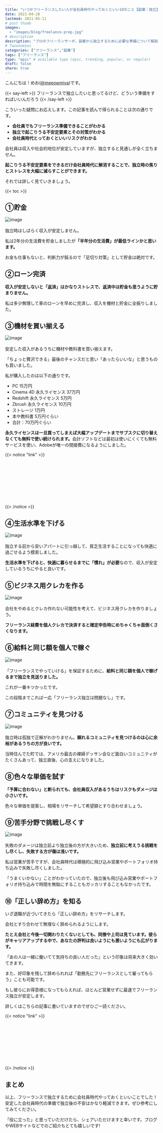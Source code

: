 ```yaml
---
title: "いつかフリーランスしたい人が会社員時代やっておくといい10のこと【副業｜独立】"
date: 2021-04-20
lastmod: 2021-05-11
# post thumb
images:
  - "images/blog/freelance-prep.jpg"
# description
description: "プロのフリーランサーが、副業から独立するために必要な準備について解説します。"
# Taxonomies
categories: ["フリーランス","副業"]
tags: ["フリーランス"]
type: "epic" # available type (epic, trending, popular, or regular)
draft: false
share: true
---
```


こんにちは！めお(<u><a href="https://twitter.com/meeowmiya" target="_blank">@meeowmiya</a></u>)です。

{{< say-left >}}
フリーランスで独立したいと思ってるけど、どういう準備をすればいいんだろう
{{< /say-left >}}

こういった疑問にお応えします。この記事を読んで得られることは次の通りです。


* **会社員でもフリーランス準備できることがわかる**
* **独立で起こりうる不安定要素とその対策がわかる**
* **会社員時代とっておくといいリスクがわかる**

会社員は収入や社会的地位が安定していますが、独立すると見通しが全く立ちません。

<span class="keiko-red">**起こりうる不安定要素をできるだけ会社員時代に解消することで、独立時の焦りとストレスを大幅に減らすことができます。**</span>


それでは詳しく見ていきましょう。

{{< toc >}}

## ①貯金
![image](../../images/undraw/undraw_savings.svg)<br><br>
独立時はしばらく収入が安定しません。

私は2年分の生活費を貯金しましたが<span class="keiko-red">**「半年分の生活費」が最低ラインかと思います。**</span>

お金も仕事もないと、判断力が鈍るので「足切り対策」として貯金は絶対です。


## ②ローン完済

<span class="keiko-red">**収入が安定しないと「返済」はかなりストレスで、返済中は貯金も思うように貯まりません。**</span>

私は多少無理して車のローンを早めに完済し、収入を機材と貯金に全振りしました。

## ③機材を買い揃える
![image](../../images/undraw/undraw_design_tools.svg)<br><br>
安定した収入があるうちに機材や教科書を買い揃えます。

「ちょっと贅沢できる」最後のチャンスだと思い「あったらいいな」と思うものも買いました。

私が購入したのは以下の通りです。

* PC 15万円
* Cinema 4D 永久ライセンス 37万円
* Redshift 永久ライセンス 5万円
* Zbrush 永久ライセンス 10万円
* ストレージ 1万円
* 本や教科書 5万円ぐらい
* 合計：70万円ぐらい

<span class="keiko-red">**永久ライセンスは一旦買ってしまえば大幅アップデートまでサブスクに切り替えなくても無料で使い続けられます。**</span>会計ソフトなどは最初は使いにくくても無料サービスを使い、Adobeが唯一の間接費になるようにしました。

{{< notice "link" >}}
<div class="iframely-embed"><div class="iframely-responsive" style="height: 140px; padding-bottom: 0;"><a href="https://menglish.jp/post/equipment/" data-iframely-url="//cdn.iframe.ly/zuvxRFf?iframe=card-small"></a></div></div><script async src="//cdn.iframe.ly/embed.js" charset="utf-8"></script>
{{< /notice >}}

## ④生活水準を下げる
![image](../../images/undraw/undraw_select_house.svg)<br><br>
独立する前から安いアパートに引っ越して、貧乏生活することになっても快適に過ごせるよう模索しました。

<span class="keiko-red">**生活水準を下げると、快適に暮らせるまでに「慣れ」が必要**</span>なので、収入が安定しているうちにやると良いです。

## ⑤ビジネス用クレカを作る
![image](../../images/undraw/undraw_credit_card.svg)<br><br>
会社をやめるとクレカ作れない可能性を考えて、ビジネス用クレカを作りましょう。

<span class="keiko-red">**フリーランス経費を個人クレカで決済すると確定申告時にめちゃくちゃ面倒くさくなります。**</span>

## ⑥給料と同じ額を個人で稼ぐ
![image](../../images/undraw/undraw_printing_invoices.svg)<br><br>
「フリーランスでやっていける」を保証するために、<span class="keiko-red">**給料と同じ額を個人で稼げるまで独立を見送りました。**</span>

これが一番キツかったです。

この段階までこれば一応「フリーランス独立は問題なし」です。

## ⑦コミュニティを見つける
![image](../../images/undraw/undraw_work_time.svg)<br><br>
独立時は孤独で正解がわかりません。<span class="keiko-red">**頼れるコミュニティを見つけるのは心に余裕があるうちの方が良いです。**</span>

当時住んでた町では、アメリカ最古の裸婦デッサン会など面白いコミュニティがたくさんあって、独立直後、心の支えになりました。

## ⑧色々な単価を試す

<span class="keiko-red">**「予算に合わない」と断られても、会社員収入があるうちはリスクもダメージは小さいです。**</span>

色々な単価を提案し、相場をリサーチして希望額とすり合わせましょう。

## ⑨苦手分野で挑戦し尽くす
![image](../../images/undraw/undraw_adventure.svg)<br><br>
失敗のダメージは独立前より独立後の方が大きいため、<span class="keiko-red">**独立前に考えうる挑戦をし尽くし、失敗する方が傷は浅いです。**</span>

私は営業が苦手ですが、会社員時代は積極的に飛び込み営業やポートフォリオ持ち込みで失敗し尽くしました。

「うまくいかない」ことがわかっていたので、独立後も飛び込み営業やポートフォリオ持ち込みで時間を無駄にすることもガッカリすることもなかったです。

## ⑩「正しい辞め方」を知る

いざ退職が近づいてきたら「正しい辞め方」をリサーチします。

会社とすり合わせて無理なく辞められるようにします。

<span class="keiko-red">**たとえ会社と今後一切関わりたくないとしても、同僚や上司は見ています。彼らがキャリアアップする中で、あなたの評判は良いようにも悪いようにも広がります。**</span>

「あの人は一緒に働いてて気持ちの良い人だった」という印象は将来大きく効いてきます。

また、好印象を残して辞められれば「勤務先にフリーランスとして雇ってもらう」ことも可能です。

もし彼らにお得意様になってもらえれば、ほとんど営業せずに最速でフリーランス独立が安定します。

詳しくはこちらの記事に書いていますのでぜひご一読ください。

{{< notice "link" >}}
<div class="iframely-embed"><div class="iframely-responsive" style="height: 140px; padding-bottom: 0;"><a href="https://menglish.jp/post/sales-technique/" data-iframely-url="//cdn.iframe.ly/gABcgq0?card=small"></a></div></div><script async src="//cdn.iframe.ly/embed.js" charset="utf-8"></script>
{{< /notice >}}

## まとめ

以上、フリーランスで独立するために会社員時代やっておくといいことでした！安定した会社員時代の準備で独立後の不安はかなり軽減できます。ぜひ参考にしてみてください。


「役に立った」と思っていただけたら、シェアいただけますと幸いです。ブログやWEBサイトなどでのご紹介もとても嬉しいです!